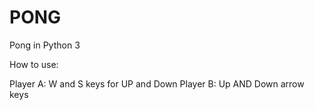 # PONG
Pong in Python 3

How to use:

Player A: W and S keys for UP and Down
Player B: Up AND Down arrow keys
